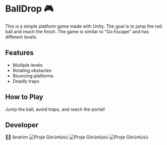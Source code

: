 # BallDrop 🎮

This is a simple platform game made with Unity. The goal is to jump the red ball and reach the finish. The game is similar to "Go Escape" and has different levels.

## Features
- Multiple levels
- Rotating obstacles
- Bouncing platforms
- Deadly traps

## How to Play
Jump the ball, avoid traps, and reach the portal!

## Developer
👨‍💻 Ibrahim
![Proje Görüntüsü](ScreenShot_2.png)
![Proje Görüntüsü](ScreenShot_3.png)
![Proje Görüntüsü](ScreenShot_4.png)
